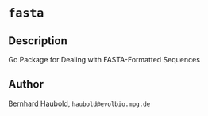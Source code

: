 # `fasta`
## Description
Go Package for Dealing with FASTA-Formatted Sequences
## Author
[Bernhard Haubold](http://guanine.evolbio.mpg.de/), `haubold@evolbio.mpg.de`

